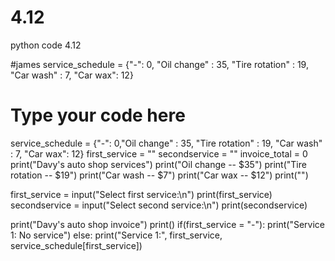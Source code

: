 # 4.12
python code 4.12

#james
service_schedule = {"-": 0, "Oil change" : 35, "Tire rotation" : 19, "Car wash" : 7, "Car wax": 12}
# Type your code here
service_schedule = {"-": 0,"Oil change" : 35, "Tire rotation" : 19, "Car wash" : 7, "Car wax": 12}
first_service = ""
secondservice = ""
invoice_total = 0
print("Davy's auto shop services")
print("Oil change -- $35")
print("Tire rotation -- $19")
print("Car wash -- $7")
print("Car wax -- $12")
print("")

first_service = input("Select first service:\n")
print(first_service)
secondservice = input("Select second service:\n")
print(secondservice)

print("Davy's auto shop invoice")
print()
if(first_service = "-"):
  print("Service 1: No service")
else:
  print("Service 1:", first_service, service_schedule[first_service])

